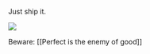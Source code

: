 
Just ship it.

![](https://media.tenor.com/hOoFUuz-AooAAAAd/obadiah-stane-tony-stark-was-able-to-build-this-in-a-cave-with-a-box-of-scraps.gif)

Beware: [[Perfect is the enemy of good]]